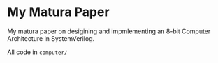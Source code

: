 # My Matura Paper
My matura paper on desigining and impmlementing an 8-bit Computer Architecture in SystemVerilog. 

All code in `computer/`
